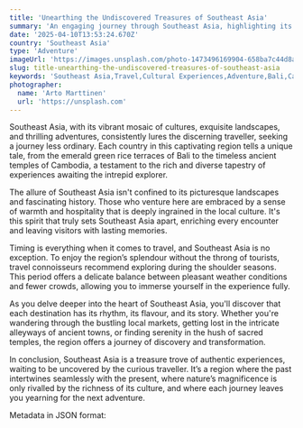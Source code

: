 ```yaml
---
title: 'Unearthing the Undiscovered Treasures of Southeast Asia'
summary: 'An engaging journey through Southeast Asia, highlighting its diverse cultural experiences, stunning landscapes, and the best time to explore the region.'
date: '2025-04-10T13:53:24.670Z'
country: 'Southeast Asia'
type: 'Adventure'
imageUrl: 'https://images.unsplash.com/photo-1473496169904-658ba7c44d8a'
slug: title-unearthing-the-undiscovered-treasures-of-southeast-asia
keywords: 'Southeast Asia,Travel,Cultural Experiences,Adventure,Bali,Cambodia'
photographer:
  name: 'Arto Marttinen'
  url: 'https://unsplash.com'
---
```


Southeast Asia, with its vibrant mosaic of cultures, exquisite landscapes, and thrilling adventures, consistently lures the discerning traveller, seeking a journey less ordinary. Each country in this captivating region tells a unique tale, from the emerald green rice terraces of Bali to the timeless ancient temples of Cambodia, a testament to the rich and diverse tapestry of experiences awaiting the intrepid explorer.

The allure of Southeast Asia isn't confined to its picturesque landscapes and fascinating history. Those who venture here are embraced by a sense of warmth and hospitality that is deeply ingrained in the local culture. It's this spirit that truly sets Southeast Asia apart, enriching every encounter and leaving visitors with lasting memories.

Timing is everything when it comes to travel, and Southeast Asia is no exception. To enjoy the region’s splendour without the throng of tourists, travel connoisseurs recommend exploring during the shoulder seasons. This period offers a delicate balance between pleasant weather conditions and fewer crowds, allowing you to immerse yourself in the experience fully.

As you delve deeper into the heart of Southeast Asia, you'll discover that each destination has its rhythm, its flavour, and its story. Whether you're wandering through the bustling local markets, getting lost in the intricate alleyways of ancient towns, or finding serenity in the hush of sacred temples, the region offers a journey of discovery and transformation. 

In conclusion, Southeast Asia is a treasure trove of authentic experiences, waiting to be uncovered by the curious traveller. It’s a region where the past intertwines seamlessly with the present, where nature’s magnificence is only rivalled by the richness of its culture, and where each journey leaves you yearning for the next adventure. 

Metadata in JSON format: